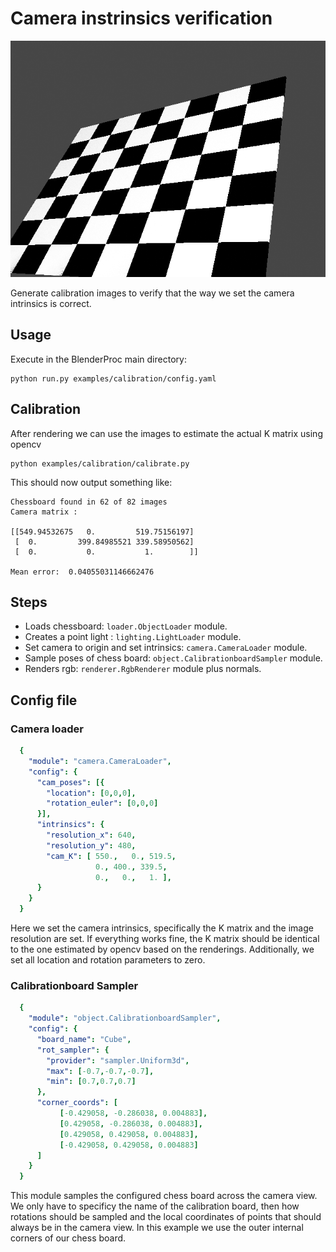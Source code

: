 # Camera instrinsics verification

![](rendering.png)

Generate calibration images to verify that the way we set the camera intrinsics is correct.

## Usage

Execute in the BlenderProc main directory:

```
python run.py examples/calibration/config.yaml
``` 

## Calibration

After rendering we can use the images to estimate the actual K matrix using opencv

```
python examples/calibration/calibrate.py
```

This should now output something like:

```
Chessboard found in 62 of 82 images
Camera matrix : 

[[549.94532675   0.         519.75156197]
 [  0.         399.84985521 339.58950562]
 [  0.           0.           1.        ]]

Mean error:  0.04055031146662476
```

## Steps

* Loads chessboard: `loader.ObjectLoader` module.
* Creates a point light : `lighting.LightLoader` module.
* Set camera to origin and set intrinsics: `camera.CameraLoader` module.
* Sample poses of chess board: `object.CalibrationboardSampler` module.
* Renders rgb: `renderer.RgbRenderer` module plus normals.

## Config file

### Camera loader

```yaml
  {
    "module": "camera.CameraLoader",
    "config": {
      "cam_poses": [{
        "location": [0,0,0],
        "rotation_euler": [0,0,0]
      }],
      "intrinsics": {
        "resolution_x": 640,
        "resolution_y": 480,
        "cam_K": [ 550.,   0., 519.5,
                   0., 400., 339.5,
                   0.,   0.,   1. ],
      }
    }
  }
```

Here we set the camera intrinsics, specifically the K matrix and the image resolution are set.
If everything works fine, the K matrix should be identical to the one estimated by opencv based on the renderings.
Additionally, we set all location and rotation parameters to zero.

### Calibrationboard Sampler

```yaml
  {
    "module": "object.CalibrationboardSampler",
    "config": {
      "board_name": "Cube",
      "rot_sampler": {
        "provider": "sampler.Uniform3d",
        "max": [-0.7,-0.7,-0.7],
        "min": [0.7,0.7,0.7]
      },
      "corner_coords": [
           [-0.429058, -0.286038, 0.004883],
           [0.429058, -0.286038, 0.004883],
           [0.429058, 0.429058, 0.004883],
           [-0.429058, 0.429058, 0.004883]
      ]
    }
  }
```

This module samples the configured chess board across the camera view. 
We only have to specificy the name of the calibration board, then how rotations should be sampled and the local coordinates of points that should always be in the camera view.
In this example we use the outer internal corners of our chess board.
